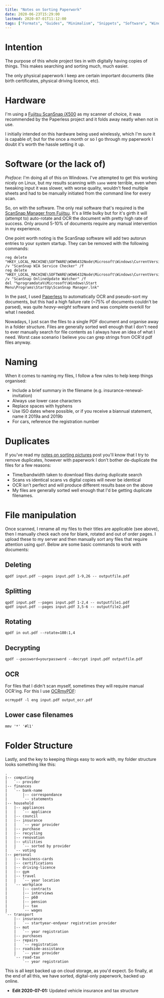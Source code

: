 ```yaml
---
title: "Notes on Sorting Paperwork"
date: 2020-06-23T15:29:00
lastmod: 2020-07-01T11:12:00
tags: ["Formats", "Guides", "Minimalism", "Snippets", "Software", "Windows"]
---
```


# Intention

The purpose of this whole project ties in with digitally having copies of things. This makes searching and sorting much, much easier.

The only physical paperwork I keep are certain important documents (like birth certificates, physical driving licence, etc).

# Hardware

I'm using a [Fujitsu ScanSnap iX500](https://www.fujitsu.com/global/products/computing/peripheral/scanners/scansnap/ix500/) as my scanner of choice, it was recommended by the Paperless project and it folds away neatly when not in use.

I initially intended on this hardware being used wirelessly, which I'm sure it is capable of; but for the once a month or so I go through my paperwork I doubt it's worth the hassle setting it up.

# Software (or the lack of)

*Preface:* I'm doing all of this on Windows. I've attempted to get this working nicely on Linux, but my results scanning with `sane` were terrible, even when tweaking input it was slower, with worse quality, wouldn't feed multiple sheets and had to be manually initiated from the command line for every scan.

So, on with the software. The only real software that's required is the [ScanSnap Manager from Fujitsu](http://scansnap.fujitsu.com/global/dl/). It's a little bulky but for it's girth it will (attempt to) auto-rotate and OCR the document with pretty high rate of success. Only around 5-10% of documents require any manual intervention in my experience.

One point worth noting is the ScanSnap software will add two autorun entries to your system startup. They can be removed with the following commands:
```
reg delete "HKEY_LOCAL_MACHINE\SOFTWARE\WOW6432Node\Microsoft\Windows\CurrentVersion\Run" /v "ScanSnap WIA Service Checker" /f
reg delete "HKEY_LOCAL_MACHINE\SOFTWARE\WOW6432Node\Microsoft\Windows\CurrentVersion\Run" /v "ScanSnap OnlineUpdate Watcher" /f
del "%programdata%\Microsoft\Windows\Start Menu\Programs\StartUp\ScanSnap Manager.lnk"
```

In the past, I used [Paperless](https://github.com/the-paperless-project/paperless) to automatically OCR and pseudo-sort my documents, but this had a high failure rate (~75% of documents couldn't be parsed), was quite _heavy-weight_ software and was complete overkill for what I needed.

Nowadays, I just scan the files to a single PDF document and organise away in a folder structure. Files are generally sorted well enough that I don't need to ever manually search for file contents as I always have an idea of what I need. Worst case scenario I believe you can grep strings from OCR'd pdf files anyway.

# Naming

When it comes to naming my files, I follow a few rules to help keep things organised:

- Include a brief summary in the filename (e.g. insurance-renewal-invitation)
- Always use lower case characters
- Replace spaces with hyphens
- Use ISO dates where possible, or if you receive a biannual statement, name it 2019a and 2019b
- For cars, reference the registration number

# Duplicates

If you've read my [notes on sorting pictures]() post you'll know that I try to remove duplicates, however with paperwork I don't bother de-duplicate the files for a few reasons:

- Time/bandwidth taken to download files during duplicate search
- Scans vs identical scans vs digital copies will never be identical
- OCR isn't perfect and will produce different results base on the above
- My files are generally sorted well enough that I'd be getting duplicate filenames.

# File manipulation

Once scanned, I rename all my files to their titles are applicable (see above), then I manually check each one for blank, rotated and out of order pages. I upload these to my server and then manually sort any files that require attention using `qpdf`. Below are some basic commands to work with documents:

## Deleting
```
qpdf input.pdf --pages input.pdf 1-9,26 -- outputfile.pdf
```

## Splitting
```
qpdf input.pdf --pages input.pdf 1-2,4 -- outputfile1.pdf
qpdf input.pdf --pages input.pdf 3,5-6 -- outputfile2.pdf
```

## Rotating
```
qpdf in out.pdf --rotate=180:1,4
```

## Decrypting
```
qpdf --password=yourpassword --decrypt input.pdf outputfile.pdf
```

## OCR
For files that I didn't scan myself, sometimes they will require manual OCR'ing. For this I use [OCRmyPDF](https://github.com/jbarlow83/OCRmyPDF):
```
ocrmypdf -l eng input.pdf output_ocr.pdf
```

## Lower case filenames
```
mmv '*' '#l1'
```

# Folder Structure

Lastly, and the key to keeping things easy to work with, my folder structure looks something like this:

```
.
|-- computing
|   `-- provider
|-- finances
|   `-- bank-name
|       |-- correspondance
|       `-- statements
|-- household
|   |-- appliances
|   |   `-- appliance
|   |-- council
|   |-- insurance
|   |   `-- year provider
|   |-- purchase
|   |-- recycling
|   |-- renovation
|   |-- utilities
|   |   `-- sorted by provider
|   `-- voting
|-- personal
|   |-- business-cards
|   |-- certifications
|   |-- driving-licence
|   |-- gym
|   |-- travel
|   |   `-- year location
|   `-- workplace
|       |-- contracts
|       |-- interviews
|       |-- p60
|       |-- pension
|       |-- tax
|       `-- wages
`-- transport
    |-- insurance
    |   `-- startyear-endyear registration provider
    |-- mot
    |   `-- year registration
    |-- purchases
    |-- repairs
    |   `-- registration
    |-- roadside-assistance
    |   `-- year provider
    `-- road-tax
        `-- year registration
```

This is all kept backed up on cloud storage, as you'd expect. So finally, at the end of all this, we have sorted, digital-only paperwork, backed up online.

* **Edit 2020-07-01:** Updated vehicle insurance and tax structure
